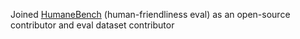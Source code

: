 Joined [HumaneBench](humanebench.ai) (human-friendliness eval) as an open-source contributor and eval dataset contributor
